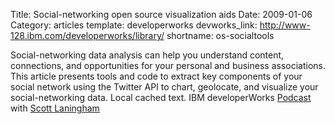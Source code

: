 Title: Social-networking open source visualization aids
Date:  2009-01-06
Category: articles
template: developerworks
devworks_link: http://www-128.ibm.com/developerworks/library/
shortname: os-socialtools

Social-networking data analysis can help you understand content,
connections, and opportunities for your personal and business
associations. This article presents tools and code to extract key
components of your social network using the Twitter API to chart,
geolocate, and visualize your social-networking data. Local cached text.
IBM developerWorks [Podcast](/files/podcasts/feature-010609.mp3) with [Scott Laningham](http://scottlaningham.com)
